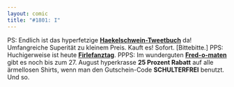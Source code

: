 ```yaml
---
layout: comic
title: "#1801: I"
---
```


PS: 
Endlich ist das hyperfetzige <a href="http://haekelschwein.de/tweetbuch.htm"><strong>Haekelschwein-Tweetbuch</strong></a> da! Umfangreiche Superität zu kleinem Preis. Kauft es! Sofort. [Bittebitte.]
PPS:
Huchigerweise ist heute <a href="http://www.fonflatter.de/kalender"><strong>Firlefanztag</strong></a>.
PPPS:
Im wunderguten <a href="http://fred-o-mat.spreadshirt.de/"><strong>Fred-o-maten</strong></a> gibt es noch bis zum 27. August hyperkrasse <strong>25 Prozent Rabatt</strong> auf alle ärmellosen Shirts, wenn man den Gutschein-Code <strong>SCHULTERFREI</strong> benutzt. 
Und so.
